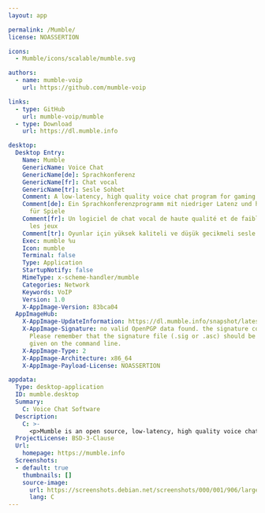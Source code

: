 ```yaml
---
layout: app

permalink: /Mumble/
license: NOASSERTION

icons:
  - Mumble/icons/scalable/mumble.svg

authors:
  - name: mumble-voip
    url: https://github.com/mumble-voip

links:
  - type: GitHub
    url: mumble-voip/mumble
  - type: Download
    url: https://dl.mumble.info

desktop:
  Desktop Entry:
    Name: Mumble
    GenericName: Voice Chat
    GenericName[de]: Sprachkonferenz
    GenericName[fr]: Chat vocal
    GenericName[tr]: Sesle Sohbet
    Comment: A low-latency, high quality voice chat program for gaming
    Comment[de]: Ein Sprachkonferenzprogramm mit niedriger Latenz und hoher Qualität
      für Spiele
    Comment[fr]: Un logiciel de chat vocal de haute qualité et de faible latence pour
      les jeux
    Comment[tr]: Oyunlar için yüksek kaliteli ve düşük gecikmeli sesle sohbet programı
    Exec: mumble %u
    Icon: mumble
    Terminal: false
    Type: Application
    StartupNotify: false
    MimeType: x-scheme-handler/mumble
    Categories: Network
    Keywords: VoIP
    Version: 1.0
    X-AppImage-Version: 83bca04
  AppImageHub:
    X-AppImage-UpdateInformation: https://dl.mumble.info/snapshot/latest-x86_64.AppImage.zsync
    X-AppImage-Signature: no valid OpenPGP data found. the signature could not be verified.
      Please remember that the signature file (.sig or .asc) should be the first file
      given on the command line.
    X-AppImage-Type: 2
    X-AppImage-Architecture: x86_64
    X-AppImage-Payload-License: NOASSERTION

appdata:
  Type: desktop-application
  ID: mumble.desktop
  Summary:
    C: Voice Chat Software
  Description:
    C: >-
      <p>Mumble is an open source, low-latency, high quality voice chat software primarily intended for use while gaming.</p>
  ProjectLicense: BSD-3-Clause
  Url:
    homepage: https://mumble.info
  Screenshots:
  - default: true
    thumbnails: []
    source-image:
      url: https://screenshots.debian.net/screenshots/000/001/906/large.png
      lang: C
---
```

